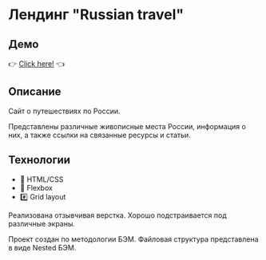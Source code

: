 # Лендинг "Russian travel"

## Демо

👉 [Click here!](https://redtengu.github.io/russian-travel/) 👈

## Описание

Сайт о путешествиях по России. 

Представлены различные живописные места России, информация о них, а также ссылки на связанные ресурсы и статьи.

## Технологии

* 🌌 HTML/CSS
* 💪 Flexbox
* #️⃣ Grid layout

Реализована отзывчивая верстка. Хорошо подстраивается под различные экраны.

Проект создан по методологии БЭМ. Файловая структура представлена в виде Nested БЭМ. 
